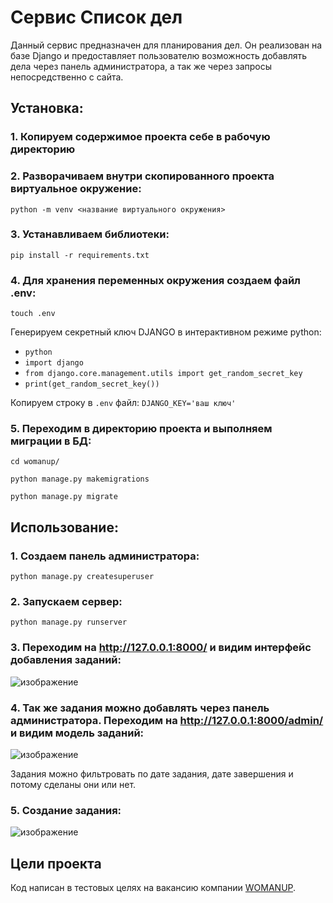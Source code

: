 # Сервис Список дел

Данный сервис предназначен для планирования дел. Он реализован на базе Django и предоставляет пользователю возможность добавлять дела через панель администратора, а так же через запросы непосредственно с сайта.

## Установка:

### 1. Копируем содержимое проекта себе в рабочую директорию

### 2. Разворачиваем внутри скопированного проекта виртуальное окружение:
```
python -m venv <название виртуального окружения>
```

### 3. Устанавливаем библиотеки:
```
pip install -r requirements.txt
```

### 4. Для хранения переменных окружения создаем файл .env:
```
touch .env
```
Генерируем секретный ключ DJANGO в интерактивном режиме python:
* `python`
* `import django`
* `from django.core.management.utils import get_random_secret_key`
* `print(get_random_secret_key())`
    
Копируем строку в `.env` файл: `DJANGO_KEY='ваш ключ'` 


### 5. Переходим в директорию проекта и выполняем миграции в БД: 
```
cd womanup/

python manage.py makemigrations

python manage.py migrate
```

## Использование:

### 1. Создаем панель администратора:

```
python manage.py createsuperuser
```


### 2. Запускаем сервер:

```
python manage.py runserver
```


### 3. Переходим на http://127.0.0.1:8000/ и видим интерфейс добавления заданий:

![изображение](https://user-images.githubusercontent.com/106922768/202460731-d448cd0a-33d6-4aa7-8380-a9787f3e375b.png)

### 4. Так же задания можно добавлять через панель администратора. Переходим на http://127.0.0.1:8000/admin/ и видим модель заданий:

![изображение](https://user-images.githubusercontent.com/106922768/202461186-848229c0-0d92-4a66-8bb2-62e84aa88014.png)

Задания можно фильтровать по дате задания, дате завершения и потому сделаны они или нет.

### 5. Создание задания:
![изображение](https://user-images.githubusercontent.com/106922768/202461660-fec3fa09-8199-4062-adc1-6d7f1d650956.png)


## Цели проекта

Код написан в тестовых целях на вакансию компании [WOMANUP](https://womanup.online/). 

 
